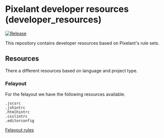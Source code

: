 # Pixelant developer resources (developer_resources)

[![Release](https://img.shields.io/github/release/pixelant/developer_resources.svg?style=flat-square)](https://github.com/pixelant/developer_resources/releases)

This repository contains developer resources based on Pixelant's rule sets. 

## Resources

There a different resources based on language and project type.

### Felayout

For the felayout we have the following resources available.

    .jscsrc
    .jshintrc
    .htmlhintrc
    .csslintrc
    .editorconfig

[Felayout rules](https://github.com/t3kit/t3kit/blob/master/CONTRIBUTING.md#general-coding-rules)